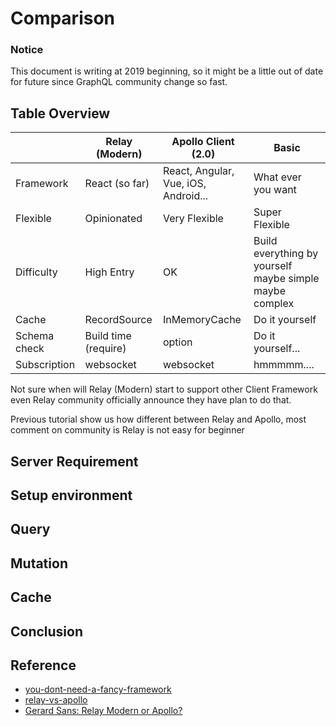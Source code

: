 # Comparison

### Notice
This document is writing at 2019 beginning,
so it might be a little out of date for future since GraphQL community change so fast.

## Table Overview
|              | Relay (Modern)       | Apollo Client (2.0)                  | Basic                                                   |
|--------------|----------------------|--------------------------------------|---------------------------------------------------------|
| Framework    | React (so far)       | React, Angular, Vue, iOS, Android... | What ever you want                                      |
| Flexible     | Opinionated          | Very Flexible                        | Super Flexible                                          |
| Difficulty   | High Entry           | OK                                   | Build everything by yourself maybe simple maybe complex |
| Cache        | RecordSource         | InMemoryCache                        | Do it yourself                                          |
| Schema check | Build time (require) | option                               | Do it yourself...                                       |
| Subscription | websocket            | websocket                            | hmmmmm....                                              |

Not sure when will Relay (Modern) start to support other Client Framework even Relay community officially announce they have plan to do that.

Previous tutorial show us how different between Relay and Apollo, most comment on community is Relay is not easy for beginner

## Server Requirement
## Setup environment
## Query
## Mutation
## Cache
## Conclusion


## Reference
- [you-dont-need-a-fancy-framework](https://edgecoders.com/you-dont-need-a-fancy-framework-to-use-graphql-with-react-b47b436626fb)
- [relay-vs-apollo](https://www.prisma.io/blog/relay-vs-apollo-comparing-graphql-clients-for-react-apps-b40af58c1534)
- [Gerard Sans: Relay Modern or Apollo?](https://www.youtube.com/watch?v=7v03BxWnygo&t=235s)